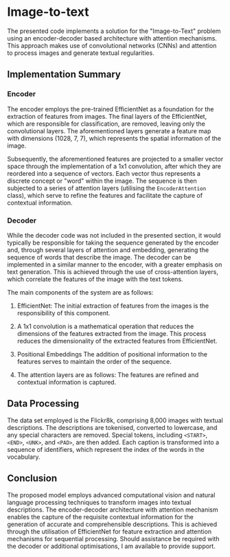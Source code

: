 # Image-to-text
The presented code implements a solution for the "Image-to-Text" problem using an encoder-decoder based architecture with attention mechanisms. This approach makes use of convolutional networks (CNNs) and attention to process images and generate textual regularities.

## Implementation Summary

### Encoder

The encoder employs the pre-trained EfficientNet as a foundation for the extraction of features from images. The final layers of the EfficientNet, which are responsible for classification, are removed, leaving only the convolutional layers. The aforementioned layers generate a feature map with dimensions (1028, 7, 7), which represents the spatial information of the image.

Subsequently, the aforementioned features are projected to a smaller vector space through the implementation of a 1x1 convolution, after which they are reordered into a sequence of vectors. Each vector thus represents a discrete concept or "word" within the image. The sequence is then subjected to a series of attention layers (utilising the `EncoderAttention` class), which serve to refine the features and facilitate the capture of contextual information.

### **Decoder**

While the decoder code was not included in the presented section, it would typically be responsible for taking the sequence generated by the encoder and, through several layers of attention and embedding, generating the sequence of words that describe the image. The decoder can be implemented in a similar manner to the encoder, with a greater emphasis on text generation. This is achieved through the use of cross-attention layers, which correlate the features of the image with the text tokens.

The main components of the system are as follows:
1. EfficientNet: The initial extraction of features from the images is the responsibility of this component.

2. A 1x1 convolution is a mathematical operation that reduces the dimensions of the features extracted from the image. This process reduces the dimensionality of the extracted features from EfficientNet.

3. Positional Embeddings The addition of positional information to the features serves to maintain the order of the sequence.

4. The attention layers are as follows: The features are refined and contextual information is captured.

## **Data Processing**

The data set employed is the Flickr8k, comprising 8,000 images with textual descriptions. The descriptions are tokenised, converted to lowercase, and any special characters are removed. Special tokens, including `<START>`, `<END>`, `<UNK>`, and `<PAD>`, are then added. Each caption is transformed into a sequence of identifiers, which represent the index of the words in the vocabulary.

## Conclusion

The proposed model employs advanced computational vision and natural language processing techniques to transform images into textual descriptions. The encoder-decoder architecture with attention mechanism enables the capture of the requisite contextual information for the generation of accurate and comprehensible descriptions. This is achieved through the utilisation of EfficientNet for feature extraction and attention mechanisms for sequential processing.
Should assistance be required with the decoder or additional optimisations, I am available to provide support.
